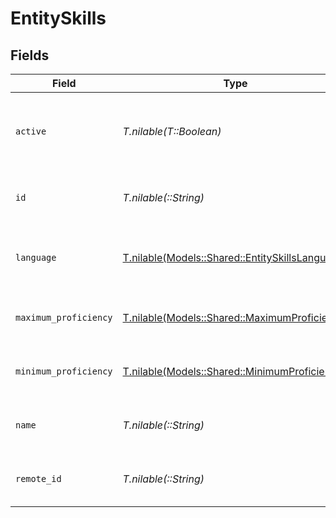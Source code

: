 # EntitySkills


## Fields

| Field                                                                                          | Type                                                                                           | Required                                                                                       | Description                                                                                    | Example                                                                                        |
| ---------------------------------------------------------------------------------------------- | ---------------------------------------------------------------------------------------------- | ---------------------------------------------------------------------------------------------- | ---------------------------------------------------------------------------------------------- | ---------------------------------------------------------------------------------------------- |
| `active`                                                                                       | *T.nilable(T::Boolean)*                                                                        | :heavy_minus_sign:                                                                             | Whether the skill is active and therefore available for use                                    | true                                                                                           |
| `id`                                                                                           | *T.nilable(::String)*                                                                          | :heavy_minus_sign:                                                                             | The ID associated with this skill                                                              | 16873-IT345                                                                                    |
| `language`                                                                                     | [T.nilable(Models::Shared::EntitySkillsLanguage)](../../models/shared/entityskillslanguage.md) | :heavy_minus_sign:                                                                             | The language associated with this skill                                                        |                                                                                                |
| `maximum_proficiency`                                                                          | [T.nilable(Models::Shared::MaximumProficiency)](../../models/shared/maximumproficiency.md)     | :heavy_minus_sign:                                                                             | The proficiency level of the skill                                                             |                                                                                                |
| `minimum_proficiency`                                                                          | [T.nilable(Models::Shared::MinimumProficiency)](../../models/shared/minimumproficiency.md)     | :heavy_minus_sign:                                                                             | The proficiency level of the skill                                                             |                                                                                                |
| `name`                                                                                         | *T.nilable(::String)*                                                                          | :heavy_minus_sign:                                                                             | The name associated with this skill                                                            | Information-Technology                                                                         |
| `remote_id`                                                                                    | *T.nilable(::String)*                                                                          | :heavy_minus_sign:                                                                             | Provider's unique identifier                                                                   | 8187e5da-dc77-475e-9949-af0f1fa4e4e3                                                           |